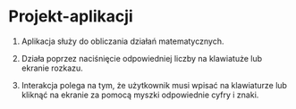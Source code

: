 # Projekt-aplikacji

1. Aplikacja służy do obliczania działań matematycznych.

2. Działa poprzez naciśnięcie odpowiedniej liczby na klawiatuże lub ekranie rozkazu.

3. Interakcja polega na tym, że użytkownik musi wpisać na klawiaturze lub kliknąć na ekranie za pomocą myszki odpowiednie cyfry i znaki.
